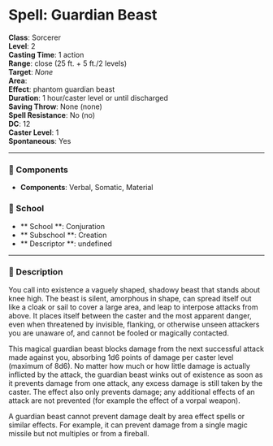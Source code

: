 
# Spell: Guardian Beast
**Class**: Sorcerer  
**Level**: 2  
**Casting Time**: 1 action  
**Range**: close (25 ft. + 5 ft./2 levels)  
**Target**: _None_  
**Area**:   
**Effect**: phantom guardian beast  
**Duration**: 1 hour/caster level or until discharged  
**Saving Throw**: None (none)  
**Spell Resistance**: No (no)  
**DC**: 12  
**Caster Level**: 1  
**Spontaneous**: Yes

---

### 🔮 Components
- **Components**: Verbal, Somatic, Material

### 🏫 School
- ** School **: Conjuration
- ** Subschool **: Creation
- ** Descriptor **: undefined
---

### 📜 Description
You call into existence a vaguely shaped, shadowy beast that stands about knee high. The beast is silent, amorphous in shape, can spread itself out like a cloak or sail to cover a large area, and leap to interpose attacks from above. It places itself between the caster and the most apparent danger, even when threatened by invisible, flanking, or otherwise unseen attackers you are unaware of, and cannot be fooled or magically contacted.

This magical guardian beast blocks damage from the next successful attack made against you, absorbing 1d6 points of damage per caster level (maximum of 8d6). No matter how much or how little damage is actually inflicted by the attack, the guardian beast winks out of existence as soon as it prevents damage from one attack, any excess damage is still taken by the caster. The effect also only prevents damage; any additional effects of an attack are not prevented (for example the effect of a vorpal weapon). 

A guardian beast cannot prevent damage dealt by area effect spells or similar effects. For example, it can prevent damage from a single magic missile but not multiples or from a fireball.

